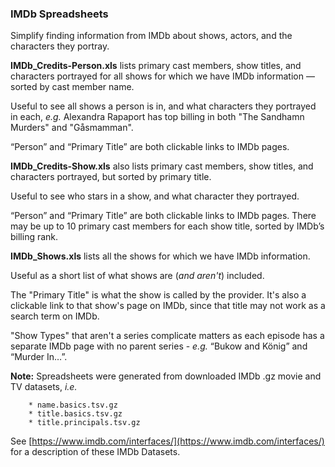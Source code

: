 ### IMDb Spreadsheets

Simplify finding information from IMDb about shows, actors, and the characters
they portray.

**IMDb_Credits-Person.xls** lists primary cast members, show titles, and
characters portrayed for all shows for which we have IMDb information — sorted
by cast member name.

Useful to see all shows a person is in, and what characters they portrayed in
each, *e.g.* Alexandra Rapaport has top billing in both "The Sandhamn Murders"
and "Gåsmamman".

“Person” and “Primary Title” are both clickable links to IMDb pages.

**IMDb_Credits-Show.xls** also lists primary cast members, show titles, and
characters portrayed, but sorted by primary title.

Useful to see who stars in a show, and what character they portrayed.

“Person” and “Primary Title” are both clickable links to IMDb pages. There may
be up to 10 primary cast members for each show title, sorted by IMDb’s billing
rank.

**IMDb_Shows.xls** lists all the shows for which we have IMDb information.

Useful as a short list of what shows are (*and aren't*) included.

The "Primary Title" is what the show is called by the provider. It's also a
clickable link to that show's page on IMDb, since that title may not work as a
search term on IMDb.

"Show Types" that aren't a series complicate matters as each episode has a
separate IMDb page with no parent series - *e.g.* “Bukow and König” and “Murder
In…”.

**Note:** Spreadsheets were generated from downloaded IMDb .gz movie and TV
datasets, *i.e.*

		* name.basics.tsv.gz
		* title.basics.tsv.gz
		* title.principals.tsv.gz

See [https://www.imdb.com/interfaces/](https://www.imdb.com/interfaces/) for a
description of these IMDb Datasets.

